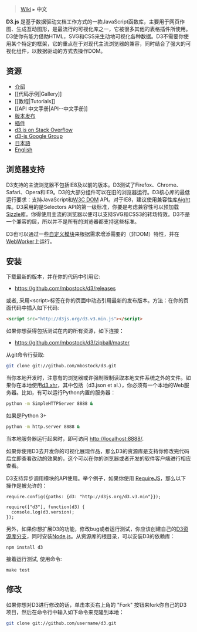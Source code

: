 > [Wiki](Home) ▸ **中文**

  **D3.js** 是基于数据驱动文档工作方式的一款JavaScript函数库，主要用于网页作图、生成互动图形，是最流行的可视化库之一，它被很多其他的表格插件所使用。D3使你有能力借助HTML，SVG和CSS来生动地可视化各种数据。D3不需要你使用某个特定的框架，它的重点在于对现代主流浏览器的兼容，同时结合了强大的可视化组件，以数据驱动的方式去操作DOM。

## 资源
* [介绍](http://mbostock.github.com/d3/)
* [[代码示例|Gallery]]
* [[教程|Tutorials]]
* [[API 中文手册|API--中文手册]]
* [版本发布](https://github.com/mbostock/d3/releases)
* [插件](/d3/d3-plugins)
* [d3.js on Stack Overflow](http://stackoverflow.com/questions/tagged/d3.js)
* [d3-js Google Group](http://groups.google.com/group/d3-js)
* [日本語](/mbostock/d3/wiki/JP-Home)
* [English](/mbostock/d3/wiki)

## 浏览器支持
D3支持的主流浏览器不包括IE8及以前的版本。D3测试了Firefox、Chrome、Safari、Opera和IE9。D3的大部分组件可以在旧的浏览器运行。D3核心库的最低运行要求：支持JavaScript和[W3C DOM](http://www.w3.org/DOM/) API。对于IE8，建议使用兼容性库[Aight](https://github.com/shawnbot/aight)库。D3采用的是Selectors API的第一级标准，你要是考虑兼容性可以预加载[Sizzle](http://sizzlejs.com/)库。你得使用主流的浏览器以便可以支持SVG和CSS3的转场特效。D3不是一个兼容的层，所以并不是所有的浏览器都支持这些标准。

D3也可以通过一些[自定义模块](https://github.com/mbostock/smash/wiki)来根据需求增添需要的（非DOM）特性，并在[WebWorker](https://html.spec.whatwg.org/multipage/workers.html)上运行。

## 安装
下载最新的版本，并在你的代码中引用它:

* <https://github.com/mbostock/d3/releases>

或者, 采用\<script\>标签在你的页面中动态引用最新的发布版本。方法：在你的页面代码中插入如下代码:

```html
<script src="http://d3js.org/d3.v3.min.js"></script>
```

如果你想获得包括测试在内的所有资源，如下连接：

* <https://github.com/mbostock/d3/zipball/master>

从git命令行获取:

```bash
git clone git://github.com/mbostock/d3.git
```
当你本地开发时，注意有的浏览器或许强制限制读取本地文件系统之外的文件。如果你在本地使用[d3.xhr](wiki/Requests)，其中包括（d3.json et al.），你必须有一个本地的Web服务器。比如，有可以运行Python内置的服务器：

```bash
python -m SimpleHTTPServer 8888 &
```

如果是Python 3+

```bash
python -m http.server 8888 &
```

当本地服务器运行起来时，即可访问 <http://localhost:8888/>.

如果你使用D3去开发你的可视化展现作品，那么D3的资源库是支持你修改完代码后立即查看改动的效果的，这个可以在你的浏览器或者开发的软件客户端进行相应查看。

D3支持异步调用模块的API使用。举个例子，如果你使用 [RequireJS](http://requirejs.org/)，那么以下操作是被允许的：

```
require.config({paths: {d3: "http://d3js.org/d3.v3.min"}});

require(["d3"], function(d3) {
  console.log(d3.version);
});
```

另外，如果你想扩展D3的功能，修改bug或者运行测试，你应该创建自己的[D3资源库分支](https://github.com/mbostock/d3)，同时安装[Node.js](http://nodejs.org/)。从资源库的根目录，可以安装D3的依赖库：

    npm install d3

接着运行测试, 使用命令:

    make test

## 修改

如果你想对D3进行修改的话，单击本页右上角的 "Fork" 按钮来fork你自己的D3项目，然后在命令行中输入如下命令来克隆到本地：

```bash
git clone git://github.com/username/d3.git
```